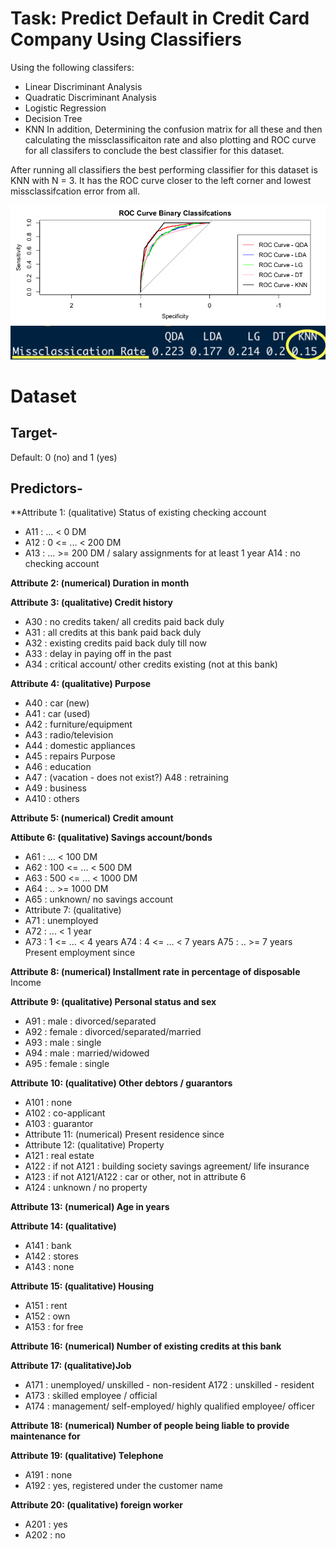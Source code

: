# Task: Predict Default in Credit Card Company Using Classifiers
Using the following classifers: 
- Linear Discriminant Analysis
- Quadratic Discriminant Analysis
- Logistic Regression
- Decision Tree
- KNN
In addition, Determining the confusion matrix for all these and then calculating the missclassificaiton rate and also plotting and ROC curve for all classifers to conclude the best classifier for this dataset.

After running all classifiers the best performing classifier for this dataset is KNN with N = 3. It has the ROC curve closer to the left corner and lowest missclassifcation error from all. 



![Test Image 1](https://github.com/JaimeGoB/Default-Prediction-Using-Binary-Classifiers/blob/master/data/all_roc.png)
![Test Image 2](https://github.com/JaimeGoB/Default-Prediction-Using-Binary-Classifiers/blob/master/data/missclassification.png)



# Dataset

## Target-

Default: 0 (no) and 1 (yes)

## Predictors-

**Attribute 1: (qualitative) Status of existing checking account 

- A11 : ... < 0 DM
- A12 : 0 <= ... < 200 DM
- A13 : ... >= 200 DM / salary assignments for at least 1 year A14 : no checking account 

**Attribute 2: (numerical)   Duration in month**

**Attribute 3: (qualitative)       Credit history**

-   A30 : no credits taken/ all credits paid back duly
-   A31 : all credits at this bank paid back duly
-   A32 : existing credits paid back duly till now
-   A33 : delay in paying off in the past
-   A34 : critical account/ other credits existing (not at this bank)

**Attribute 4: (qualitative) Purpose**

-   A40 : car (new)
-   A41 : car (used)
-   A42 : furniture/equipment
-   A43 : radio/television
-   A44 : domestic appliances
-   A45 : repairs Purpose 
- A46 : education
- A47 : (vacation - does not exist?) A48 : retraining
- A49 : business
- A410 : others 

**Attribute 5: (numerical)   Credit amount**

**Attibute 6: (qualitative) Savings account/bonds**

- A61 : ... < 100 DM
- A62 : 100 <= ... < 500 DM
- A63 : 500 <= ... < 1000 DM 
- A64 : .. >= 1000 DM
- A65 : unknown/ no savings account 
- Attribute 7: (qualitative) 
- A71 : unemployed
- A72 : ... < 1 year
- A73 : 1 <= ... < 4 years A74 : 4 <= ... < 7 years A75 : .. >= 7 years Present employment since

**Attribute 8: (numerical)   Installment rate in percentage of disposable**
Income

**Attribute 9: (qualitative)       Personal status and sex**

-   A91 : male : divorced/separated
-   A92 : female : divorced/separated/married
-   A93 : male : single
-   A94 : male : married/widowed
-   A95 : female : single

**Attribute 10: (qualitative)      Other debtors / guarantors**

- A101 : none
- A102 : co-applicant 
- A103 : guarantor 
- Attribute 11: (numerical)        Present residence since
- Attribute 12: (qualitative)      Property
-   A121 : real estate
-   A122 : if not A121 : building society savings agreement/ life insurance
-   A123 : if not A121/A122 : car or other, not in attribute 6
-   A124 : unknown / no property

**Attribute 13: (numerical) Age in years**

**Attribute 14: (qualitative)**

-   A141 : bank
-   A142 : stores
-   A143 : none

**Attribute 15: (qualitative) Housing**

-   A151 : rent
-   A152 : own
-   A153 : for free

**Attribute 16: (numerical) Number of existing credits at this bank**

**Attribute 17: (qualitative)Job**

- A171 : unemployed/ unskilled - non-resident A172 : unskilled - resident
- A173 : skilled employee / official
- A174 : management/ self-employed/ highly qualified employee/ officer 

**Attribute 18: (numerical)  Number of people being liable to provide maintenance for**

**Attribute 19: (qualitative)  Telephone**

-   A191 : none
-   A192 : yes, registered under the customer name

**Attribute 20: (qualitative) foreign worker**

-   A201 : yes
- A202 : no 
